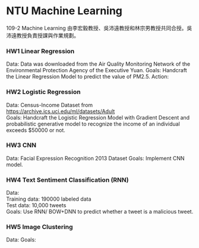 # NTU Machine Learning  
109-2 Machine Learning
由李宏毅教授、吳沛遠教授和林宗男教授共同合授。吳沛遠教授負責授課與作業規劃。
### HW1 Linear Regression
Data: Data was downloaded from the Air Quality Monitoring Network of the Environmental Protection Agency of the Executive Yuan. 
Goals: Handcraft the Linear Regression Model to predict the value of PM2.5. 
Action: 
### HW2 Logistic Regression
Data: Census-Income Dataset from https://archive.ics.uci.edu/ml/datasets/Adult  
Goals: Handcraft the Logistic Regression Model with Gradient Descent and probabilistic generative model to recognize the income of an individual exceeds $50000 or not.  
### HW3 CNN
Data: Facial Expression Recognition 2013 Dataset
Goals: Implement CNN model.
### HW4 Text Sentiment Classification (RNN)  
Data:  
Training data: 190000 labeled data  
Test data: 10,000 tweets  
Goals: Use RNN/ BOW+DNN to predict whether a tweet is a malicious tweet.  
### HW5 Image Clustering
Data:
Goals:
